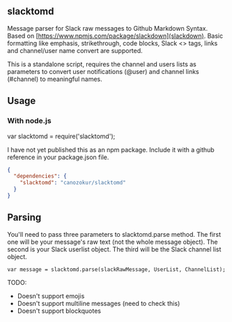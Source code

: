 ## slacktomd
Message parser for Slack raw messages to Github Markdown Syntax.
Based on [https://www.npmjs.com/package/slackdown](slackdown).
Basic formatting like emphasis, strikethrough, code blocks, Slack
<> tags, links and channel/user name convert are supported.

This is a standalone script, requires the channel and users lists as parameters
to convert user notifications (@user) and channel links (#channel) to meaningful
names.

## Usage
### With node.js
var slacktomd = require('slacktomd');

I have not yet published this as an npm package. Include it with a github reference
in your package.json file.

```json
{
  "dependencies": {
    "slacktomd": "canozokur/slacktomd"
  }
}
```

## Parsing
You'll need to pass three parameters to slacktomd.parse method. The first one will be
your message's raw text (not the whole message object). The second is your Slack userlist
object. The third will be the Slack channel list object.

```
var message = slacktomd.parse(slackRawMessage, UserList, ChannelList);
```

TODO:
* Doesn't support emojis
* Doesn't support multiline messages (need to check this)
* Doesn't support blockquotes
